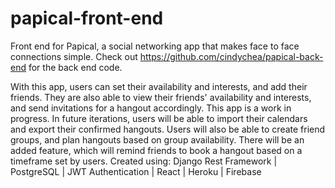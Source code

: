 # papical-front-end
Front end for Papical, a social networking app that makes face to face connections simple. Check out https://github.com/cindychea/papical-back-end for the back end code.

With this app, users can set their availability and interests, and add their friends. They are also able to view their friends' availability and interests, and send invitations for a hangout accordingly.
This app is a work in progress. In future iterations, users will be able to import their calendars and export their confirmed hangouts. Users will also be able to create friend groups, and plan hangouts based on group availability. There will be an added feature, which will remind friends to book a hangout based on a timeframe set by users.
Created using: Django Rest Framework | PostgreSQL | JWT Authentication | React | Heroku | Firebase
